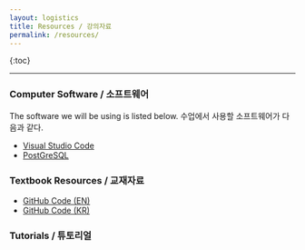 ```yaml
---
layout: logistics
title: Resources / 강의자료
permalink: /resources/
---
```


{:toc}

---

### Computer Software / 소프트웨어

The software we will be using is listed below. 수업에서 사용할 소프트웨어가 다음과 같다.

- [Visual Studio Code](https://code.visualstudio.com/download)
- [PostGreSQL](https://www.postgresql.org/download/)

### Textbook Resources / 교재자료

- [GitHub Code (EN)](https://github.com/anthonydb/practical-sql-2/)
- [GitHub Code (KR)](https://github.com/TeeDDub/practical-sql)

### Tutorials / 튜토리얼
